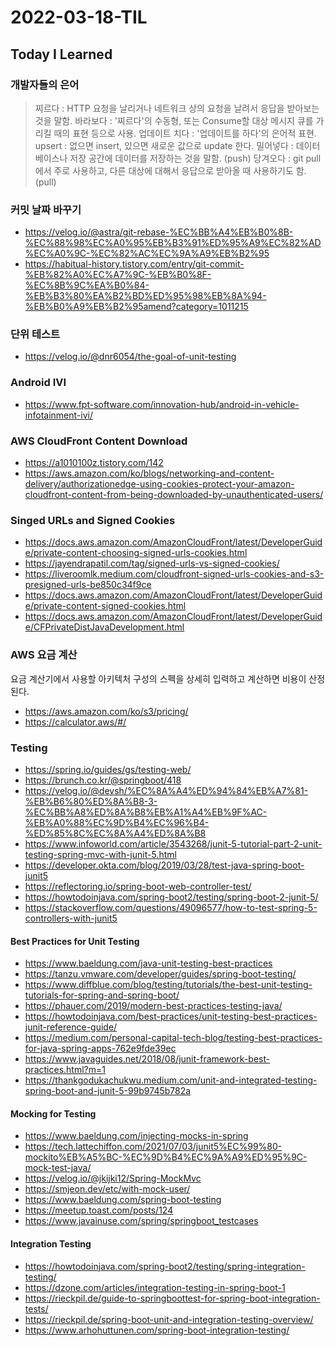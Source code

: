 # 2022-03-18-TIL

## Today I Learned

### 개발자들의 은어

> 찌르다 : HTTP 요청을 날리거나 네트워크 상의 요청을 날려서 응답을 받아보는 것을 말함.
> 바라보다 : '찌르다'의 수동형, 또는 Consume할 대상 메시지 큐를 가리킬 때의 표현 등으로 사용.
> 업데이트 치다 : '업데이트를 하다'의 은어적 표현.
> upsert : 없으면 insert, 있으면 새로운 값으로 update 한다.
> 밀어넣다 : 데이터베이스나 저장 공간에 데이터를 저장하는 것을 말함. (push)
> 당겨오다 : git pull에서 주로 사용하고, 다른 대상에 대해서 응답으로 받아올 때 사용하기도 함. (pull)

### 커밋 날짜 바꾸기

- https://velog.io/@astra/git-rebase-%EC%BB%A4%EB%B0%8B-%EC%88%98%EC%A0%95%EB%B3%91%ED%95%A9%EC%82%AD%EC%A0%9C-%EC%82%AC%EC%9A%A9%EB%B2%95
- https://habitual-history.tistory.com/entry/git-commit-%EB%82%A0%EC%A7%9C-%EB%B0%8F-%EC%8B%9C%EA%B0%84-%EB%B3%80%EA%B2%BD%ED%95%98%EB%8A%94-%EB%B0%A9%EB%B2%95amend?category=1011215

### 단위 테스트

- https://velog.io/@dnr6054/the-goal-of-unit-testing

### Android IVI

- https://www.fpt-software.com/innovation-hub/android-in-vehicle-infotainment-ivi/

### AWS CloudFront Content Download

- https://a1010100z.tistory.com/142
- https://aws.amazon.com/ko/blogs/networking-and-content-delivery/authorizationedge-using-cookies-protect-your-amazon-cloudfront-content-from-being-downloaded-by-unauthenticated-users/

### Singed URLs and Signed Cookies

- https://docs.aws.amazon.com/AmazonCloudFront/latest/DeveloperGuide/private-content-choosing-signed-urls-cookies.html
- https://jayendrapatil.com/tag/signed-urls-vs-signed-cookies/
- https://liveroomlk.medium.com/cloudfront-signed-urls-cookies-and-s3-presigned-urls-be850c34f9ce
- https://docs.aws.amazon.com/AmazonCloudFront/latest/DeveloperGuide/private-content-signed-cookies.html
- https://docs.aws.amazon.com/AmazonCloudFront/latest/DeveloperGuide/CFPrivateDistJavaDevelopment.html

### AWS 요금 계산

요금 계산기에서 사용할 아키텍처 구성의 스펙을 상세히 입력하고 계산하면 비용이 산정된다.

- https://aws.amazon.com/ko/s3/pricing/
- https://calculator.aws/#/

### Testing

- https://spring.io/guides/gs/testing-web/
- https://brunch.co.kr/@springboot/418
- https://velog.io/@devsh/%EC%8A%A4%ED%94%84%EB%A7%81-%EB%B6%80%ED%8A%B8-3-%EC%BB%A8%ED%8A%B8%EB%A1%A4%EB%9F%AC-%EB%A0%88%EC%9D%B4%EC%96%B4-%ED%85%8C%EC%8A%A4%ED%8A%B8
- https://www.infoworld.com/article/3543268/junit-5-tutorial-part-2-unit-testing-spring-mvc-with-junit-5.html
- https://developer.okta.com/blog/2019/03/28/test-java-spring-boot-junit5
- https://reflectoring.io/spring-boot-web-controller-test/
- https://howtodoinjava.com/spring-boot2/testing/spring-boot-2-junit-5/
- https://stackoverflow.com/questions/49096577/how-to-test-spring-5-controllers-with-junit5

#### Best Practices for Unit Testing

- https://www.baeldung.com/java-unit-testing-best-practices
- https://tanzu.vmware.com/developer/guides/spring-boot-testing/
- https://www.diffblue.com/blog/testing/tutorials/the-best-unit-testing-tutorials-for-spring-and-spring-boot/
- https://phauer.com/2019/modern-best-practices-testing-java/
- https://howtodoinjava.com/best-practices/unit-testing-best-practices-junit-reference-guide/
- https://medium.com/personal-capital-tech-blog/testing-best-practices-for-java-spring-apps-762e9fde39ec
- https://www.javaguides.net/2018/08/junit-framework-best-practices.html?m=1
- https://thankgodukachukwu.medium.com/unit-and-integrated-testing-spring-boot-and-junit-5-99b9745b782a 

#### Mocking for Testing

- https://www.baeldung.com/injecting-mocks-in-spring
- https://tech.lattechiffon.com/2021/07/03/junit5%EC%99%80-mockito%EB%A5%BC-%EC%9D%B4%EC%9A%A9%ED%95%9C-mock-test-java/
- https://velog.io/@jkijki12/Spring-MockMvc
- https://smjeon.dev/etc/with-mock-user/
- https://www.baeldung.com/spring-boot-testing
- https://meetup.toast.com/posts/124
- https://www.javainuse.com/spring/springboot_testcases

#### Integration Testing

- https://howtodoinjava.com/spring-boot2/testing/spring-integration-testing/
- https://dzone.com/articles/integration-testing-in-spring-boot-1
- https://rieckpil.de/guide-to-springboottest-for-spring-boot-integration-tests/
- https://rieckpil.de/spring-boot-unit-and-integration-testing-overview/
- https://www.arhohuttunen.com/spring-boot-integration-testing/
